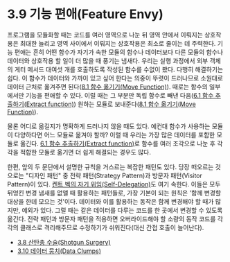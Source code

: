 # 3.9 기능 편애(Feature Envy)
프로그램을 모듈화할 때는 코드를 여러 영역으로 나눈 뒤 영역 안에서 이뤄지는 상호작용은 최대한 늘리고 영역 사이에서 이뤄지는 상호작용은 최소로 줄이는 데 주력한다. 기능 편애는 흔히 어떤 함수가 자기가 속한 모듈의 함수나 데이터보다 다른 모듈의 함수나 데이터와 상호작용 할 일이 더 많을 때 풍기는 냄새다. 우리는 실행 과정에서 외부 객체의 게터 메서드 대여섯 개를 호출하도록 작성된 함수를 수없이 봤다. 다행히 해결하기는 쉽다. 이 함수가 데이터와 가까이 있고 싶어 한다는 의중이 뚜렷이 드러나므로 소원대로 데이터 근처로 옮겨주면 된다([8.1 함수 옮기기(Move Function)](https://github.com/wonder13662/refactoring-v2/blob/writing/chapter08/8-1.md)). 때로는 함수의 일부에서만 기능을 편애할 수 있다. 이럴 때는 그 부분만 독립 함수로 빼낸 다음([6.1 함수 추출하기(Extract function)](https://github.com/wonder13662/refactoring-v2/blob/writing/chapter06/6-1.md)) 원하는 모듈로 보내준다([8.1 함수 옮기기(Move Function)](https://github.com/wonder13662/refactoring-v2/blob/writing/chapter08/8-1.md)).

물론 어디로 옮길지가 명확하게 드러나지 않을 때도 있다. 예컨대 함수가 사용하는 모듈이 다양하다면 어느 모듈로 옮겨야 할까? 이럴 때 우리는 가장 많은 데이터를 포함한 모듈로 옮긴다. [6.1 함수 추출하기(Extract function)](https://github.com/wonder13662/refactoring-v2/blob/writing/chapter06/6-1.md)로 함수를 여러 조각으로 나눈 후 각각을 적합한 모듈로 옮기면 더 쉽게 해결되는 경우도 많다.

한편, 앞의 두 문단에서 설명한 규칙을 거스르는 복잡한 패턴도 있다. 당장 떠오르는 것으로는 "디자인 패턴" 중 전략 패턴(Strategy Pattern)과 방문자 패턴(Visitor Pattern)이 있다. [켄트 벡의 자기 위임(Self-Delegation)](https://www.amazon.com/Smalltalk-Best-Practice-Patterns-Kent/dp/013476904X)도 여기 속한다. 이들은 모두 뒤엉킨 변경 냄새를 없앨 때 활용하는 패턴들로, 가장 기본이 되는 원칙은 '함께 변경할 대상을 한데 모으는 것'이다. 데이터와 이를 활용하는 동작은 함께 변경해야 할 때가 많지만, 예외가 있다. 그럴 때는 같은 데이터를 다루는 코드를 한 곳에서 변경할 수 있도록 옮긴다. 전략 패턴과 방문자 패턴을 적용하면 오버라이드해야 할 소량의 동작 코드를 각각의 클래스로 격리해주므로 수정하기가 쉬워진다(대신 간접 호출이 늘어난다).

- [3.8 산탄총 수술(Shotgun Surgery)](https://github.com/wonder13662/refactoring-v2/blob/writing/chapter03/3-8.md)
- [3.10 데이터 뭉치(Data Clumps)](https://github.com/wonder13662/refactoring-v2/blob/writing/chapter03/3-10.md)